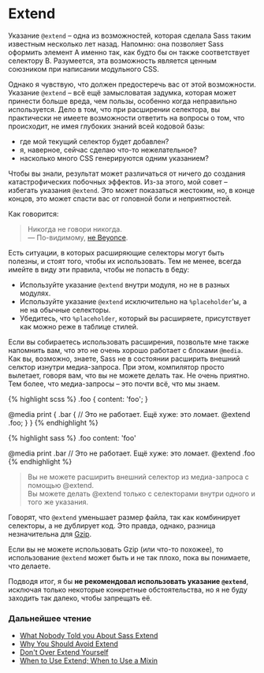 
# Extend

Указание `@extend` – одна из возможностей, которая сделала Sass таким известным несколько лет назад. Напомню: она позволяет Sass оформить элемент A именно так, как будто бы он также соответствует селектору B. Разумеется, эта возможность является ценным союзником при написании модульного CSS.

Однако я чувствую, что должен предостеречь вас от этой возможности. Указание `@extend` – всё ещё замысловатая задумка, которая может принести больше вреда, чем пользы, особенно когда неправильно используется. Дело в том, что при расширении селектора, вы практически не имеете возможности ответить на вопросы о том, что происходит, не имея глубоких знаний всей кодовой базы:

* где мой текущий селектор будет добавлен?
* я, наверное, сейчас сделаю что-то нежелательное?
* насколько много CSS генерируются одним указанием?

Чтобы вы знали, результат может различаться от ничего до создания катастрофических побочных эффектов. Из-за этого, мой совет – избегать указания `@extend`. Это может показаться жестоким, но, в конце концов, это может спасти вас от головной боли и неприятностей.

Как говорится:

> Никогда не говори никогда.<br>
> &mdash; По-видимому, [не Beyonce](https://github.com/HugoGiraudel/sass-guidelines/issues/31#issuecomment-69112419).

Есть ситуации, в которых расширяющие селекторы могут быть полезны, и стоят того, чтобы их использовать. Тем не менее, всегда имейте в виду эти правила, чтобы не попасть в беду:

* Используйте указание `@extend` внутри модуля, но не в разных модулях.
* Используйте указание `@extend` исключительно на `%placeholder`'ы, а не на обычные селекторы.
* Убедитесь, что `%placeholder`, который вы расширяете, присутствует как можно реже в таблице стилей.

Если вы собираетесь использовать расширения, позвольте мне также напомнить вам, что это не очень хорошо работает с блоками `@media`. Как вы, возможно, знаете, Sass не в состоянии расширить внешний селктор изнутри медиа-запроса. При этом, компилятор просто вылетает, говоря вам, что вы не можете делать так. Не очень приятно. Тем более, что медиа-запросы – это почти всё, что мы знаем.

<div class="code-block">
  <div class="code-block__wrapper" data-syntax="scss">
{% highlight scss %}
.foo {
  content: 'foo';
}

@media print {
  .bar {
    // Это не работает. Ещё хуже: это ломает.
    @extend .foo;
  }
}
{% endhighlight %}
  </div>
  <div class="code-block__wrapper" data-syntax="sass">
{% highlight sass %}
.foo
  content: 'foo'

@media print
  .bar
    // Это не работает. Ещё хуже: это ломает.
    @extend .foo
{% endhighlight %}
  </div>
</div>

> Вы не можете расширить внешний селектор из медиа-запроса с помощью @extend.<br>
> Вы можете делать @extend только с селекторами внутри одного и того же указания.

<div class="note">
  <p>Говорят, что <code>@extend</code> уменьшает размер файла, так как комбинирует селекторы, а не дублирует код. Это правда, однако, разница незначительна для <a href="http://en.wikipedia.org/wiki/Gzip">Gzip</a>.</p>
  <p>Если вы не можете использовать Gzip (или что-то похожее), то использование <code>@extend</code> может быть и не так плохо, пока вы понимаете, что делаете.</p>
</div>

Подводя итог, я бы **не рекомендовал использовать указание `@extend`**, исключая только некоторые конкретные обстоятельства, но я не буду заходить так далеко, чтобы запрещать её.

### Дальнейшее чтение

* [What Nobody Told you About Sass Extend](http://www.sitepoint.com/sass-extend-nobody-told-you/)
* [Why You Should Avoid Extend](http://www.sitepoint.com/avoid-sass-extend/)
* [Don't Over Extend Yourself](http://pressupinc.com/blog/2014/11/dont-overextend-yourself-in-sass/)
* [When to Use Extend; When to Use a Mixin](http://csswizardry.com/2014/11/when-to-use-extend-when-to-use-a-mixin/)
